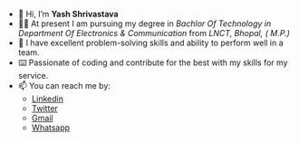 - 👋 Hi, I’m **Yash Shrivastava**
- 👨‍🎓 At present I am pursuing my degree in *Bachlor Of Technology in Department Of Electronics & Communication* from *LNCT, Bhopal, ( M.P.)*
- 🧠 I have excellent problem-solving skills and ability to perform well in a team.
- ⌨️ Passionate of coding and contribute for the best with my skills for my service.
- 📫 You can reach me by: 
  - [Linkedin](https://www.linkedin.com/in/yash-shrivastava-a116a81b3/)
  - [Twitter](https://twitter.com/BitterAsTruth)
  - [Gmail](shrivastavayash92@gmail.com)
  - [Whatsapp](https://api.whatsapp.com/send?phone=918109369496&text=Hey%20my%20name%20is.......)


<!---
yashshrivastavaa/yashshrivastavaa is a ✨ special ✨ repository because its `README.md` (this file) appears on your GitHub profile.
You can click the Preview link to take a look at your changes.
--->
